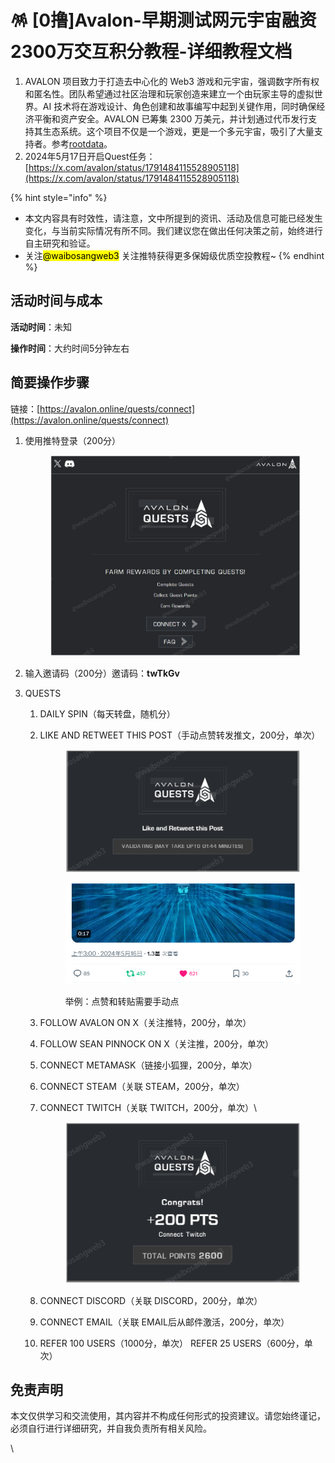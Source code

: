 # 🪅 \[0撸]Avalon-早期测试网元宇宙融资2300万交互积分教程-详细教程文档

1. AVALON 项目致力于打造去中心化的 Web3 游戏和元宇宙，强调数字所有权和匿名性。团队希望通过社区治理和玩家创造来建立一个由玩家主导的虚拟世界。AI 技术将在游戏设计、角色创建和故事编写中起到关键作用，同时确保经济平衡和资产安全。AVALON 已筹集 2300 万美元，并计划通过代币发行支持其生态系统。这个项目不仅是一个游戏，更是一个多元宇宙，吸引了大量支持者。参考[rootdata](https://www.rootdata.com/zh/Projects/detail/Avalon?k=NzExNw%3D%3D)。
2. 2024年5月17日开启Quest任务：[https://x.com/avalon/status/1791484115528905118](https://x.com/avalon/status/1791484115528905118)

{% hint style="info" %}
* 本文内容具有时效性，请注意，文中所提到的资讯、活动及信息可能已经发生变化，与当前实际情况有所不同。我们建议您在做出任何决策之前，始终进行自主研究和验证。
* 关注<mark style="background-color:yellow;">@waibosangweb3</mark> 关注推特获得更多保姆级优质空投教程\~
{% endhint %}

## 活动时间与成本 <a href="#huo-dong-shi-jian-yu-cheng-ben" id="huo-dong-shi-jian-yu-cheng-ben"></a>

**活动时间**：未知

**操作时间**：大约时间5分钟左右

## 简要操作步骤 <a href="#jian-yao-cao-zuo-bu-zhou" id="jian-yao-cao-zuo-bu-zhou"></a>

链接：[https://avalon.online/quests/connect](https://avalon.online/quests/connect)

1.  使用推特登录（200分）

    <figure><img src="../.gitbook/assets/image (17) (1).png" alt="" width="563"><figcaption></figcaption></figure>
2. 输入邀请码（200分）邀请码：**twTkGv**
3. QUESTS
   1. DAILY SPIN（每天转盘，随机分）
   2.  LIKE AND RETWEET THIS POST（手动点赞转发推文，200分，单次）&#x20;

       <figure><img src="../.gitbook/assets/image (18) (1).png" alt="" width="563"><figcaption></figcaption></figure>

       <figure><img src="../.gitbook/assets/image (20) (1).png" alt="" width="446"><figcaption><p>举例：点赞和转贴需要手动点</p></figcaption></figure>
   3. FOLLOW AVALON ON X（关注推特，200分，单次）&#x20;
   4. FOLLOW SEAN PINNOCK ON X（关注推，200分，单次）&#x20;
   5. CONNECT METAMASK（链接小狐狸，200分，单次）&#x20;
   6. CONNECT STEAM（关联 STEAM，200分，单次）&#x20;
   7.  CONNECT TWITCH（关联 TWITCH，200分，单次）\


       <figure><img src="../.gitbook/assets/image (22) (1).png" alt="" width="563"><figcaption></figcaption></figure>
   8. CONNECT DISCORD（关联 DISCORD，200分，单次）&#x20;
   9. CONNECT EMAIL（关联 EMAIL后从邮件激活，200分，单次）
   10. REFER 100 USERS（1000分，单次） REFER 25 USERS（600分，单次）

## 免责声明 <a href="#mian-ze-sheng-ming" id="mian-ze-sheng-ming"></a>

本文仅供学习和交流使用，其内容并不构成任何形式的投资建议。请您始终谨记，必须自行进行详细研究，并自我负责所有相关风险。

\
